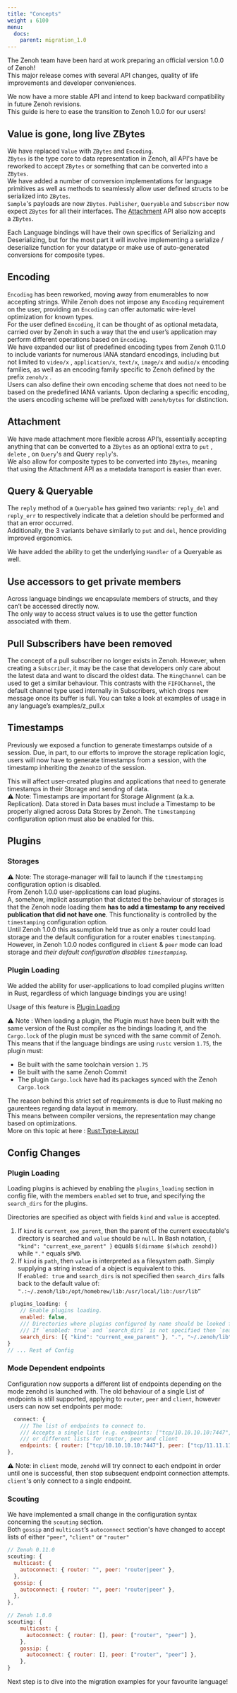 ```yaml
---
title: "Concepts"
weight : 6100
menu:
  docs:
    parent: migration_1.0
---
```


The Zenoh team have been hard at work preparing an official version 1.0.0 of Zenoh!   
This major release comes with several API changes, quality of life improvements and developer conveniences.

We now have a more stable API and intend to keep backward compatibility in future Zenoh revisions.  
This guide is here to ease the transition to Zenoh 1.0.0 for our users!

## Value is gone, long live ZBytes 
We have replaced `Value` with `ZBytes` and `Encoding`.  
`ZBytes` is the type core to data representation in Zenoh, all API's have be reworked to accept `ZBytes` or something that can be converted into a `ZBytes`.  
We have added a number of conversion implementations for language primitives as well as methods to seamlessly allow user defined structs to be serialized into `ZBytes`.  
`Sample`'s payloads are now `ZBytes`.  `Publisher`, `Queryable` and `Subscriber` now expect `ZBytes` for all their interfaces. The [Attachment](#attachment) API also now accepts a `ZBytes`.

<!-- [key expressions](#key-expression) -->
Each Language bindings will have their own specifics of Serializing and Deserializing, but for the most part it will involve implementing a serialize / deserialize function for your datatype or make use of auto-generated conversions for composite types.

## Encoding

`Encoding` has been reworked, moving away from enumerables to now accepting strings.
While Zenoh does not impose any `Encoding` requirement on the user, providing an `Encoding` can offer automatic wire-level optimization for known types.  
For the user defined `Encoding`, it can be thought of as optional metadata, carried over by Zenoh in such a way that the end user’s application may perform different operations based on `Encoding`.  
We have expanded our list of predefined encoding types from Zenoh 0.11.0 to include variants for numerous IANA standard encodings, including but not limited to  `video/x` , `application/x`, `text/x`, `image/x` and `audio/x` encoding families, as well as an encoding family specific to Zenoh defined by the prefix `zenoh/x` .   
Users can also define their own encoding scheme that does not need to be based on the predefined IANA variants. Upon declaring a specific encoding, the users encoding scheme will be prefixed with `zenoh/bytes` for distinction.


## Attachment

We have made attachment more flexible across API’s, essentially accepting anything that can be converted to a `ZBytes` as an optional extra to `put` , `delete` , on `Query`'s and Query `reply`'s.  
We also allow for composite types to be converted into `ZBytes`, meaning that using the Attachment API as a metadata transport is easier than ever.

## Query & Queryable

The `reply` method of a `Queryable` has gained two variants: `reply_del` and `reply_err` to respectively indicate that a deletion should be performed and that an error occurred.   
Additionally, the 3 variants behave similarly to `put` and `del`, hence providing improved ergonomics.

We have added the ability to get the underlying `Handler` of a Queryable as well.

## Use accessors to get private members
Across language bindings we encapsulate members of structs, and they can’t be accessed directly now.  
The only way to access struct values is to use the getter function associated with them.


## Pull Subscribers have been removed

The concept of a pull subscriber no longer exists in Zenoh.
However, when creating a `Subscriber`, it may be the case that developers only care about the latest data and want to discard the oldest data. 
The `RingChannel` can be used to get a similar behaviour.
This contrasts with the `FIFOChannel`, the default channel type used internally in Subscribers, which drops new message once its buffer is full.
You can take a look at examples of usage in any language’s examples/z_pull.x

## Timestamps
Previously we exposed a function to generate timestamps outside of a session.
Due, in part, to our efforts to improve the storage replication logic, users will now have to generate timestamps from a session, with the timestamp inheriting the `ZenohID` of the session.

This will affect user-created plugins and applications that need to generate timestamps in their Storage and sending of data.  
⚠️ Note: Timestamps are important for Storage Alignment (a.k.a. Replication). Data stored in Data bases must include a Timestamp to be properly aligned across Data Stores by Zenoh. 
The `timestamping` configuration option must also be enabled for this.

## Plugins

### Storages
⚠️ Note: The storage-manager will fail to launch if the `timestamping` configuration option is disabled.  
From Zenoh 1.0.0 user-applications can load plugins.  
A, somehow, implicit assumption that dictated the behaviour of storages is that the Zenoh node loading them **has to add a timestamp to any received publication that did not have one**. This functionality is controlled by the `timestamping` configuration option.  
Until Zenoh 1.0.0 this assumption held true as only a router could load storage and the default configuration for a router enables `timestamping`. However, in Zenoh 1.0.0 nodes configured in `client` & `peer` mode can load storage and *their default configuration disables `timestamping`*.

### Plugin Loading

We added the ability for user-applications to load compiled plugins written in Rust, regardless of which language bindings you are using! 

Usage of this feature is [Plugin Loading](#plugin-loading) 

⚠️ Note : When loading a plugin, the Plugin must have been built with the same version of the Rust compiler as the bindings loading it, and the `Cargo.lock` of the plugin must be synced with the same commit of Zenoh.  
This means that if the language bindings are using `rustc` version `1.75`, the plugin must:
- Be built with the same toolchain version `1.75`
- Be built with the same Zenoh Commit
- The plugin `Cargo.lock` have had its packages synced with the Zenoh `Cargo.lock`  

The reason behind this strict set of requirements is due to Rust making no gaurentees regarding data layout in memory.  
This means between compiler versions, the representation may change based on optimizations.  
More on this topic at here : [Rust:Type-Layout](https://doc.rust-lang.org/reference/type-layout.html#representations)

## Config Changes

### Plugin Loading

Loading plugins is achieved by enabling the `plugins_loading` section in config file, with the members `enabled` set to true, and specifying the `search_dirs` for the plugins. 

Directories are specified as object with fields `kind` and `value` is accepted.  
1. If `kind` is `current_exe_parent`, then the parent of the current executable's directory is searched and `value` should be `null`.
    In Bash notation, `{ "kind": "current_exe_parent" }` equals `$(dirname $(which zenohd))` while `"."` equals `$PWD`.
2. If `kind` is `path`, then `value` is interpreted as a filesystem path. Simply supplying a string instead of a object is equivalent to this.  
If `enabled: true` and `search_dirs` is not specified then `search_dirs` falls back to the default value of: 
`".:~/.zenoh/lib:/opt/homebrew/lib:/usr/local/lib:/usr/lib”` 

```jsx
 plugins_loading: {
    // Enable plugins loading.
    enabled: false,
    /// Directories where plugins configured by name should be looked for. Plugins configured by __path__ are not subject to lookup.
    /// If `enabled: true` and `search_dirs` is not specified then `search_dirs` falls back to the default value: ".:~/.zenoh/lib:/opt/homebrew/lib:/usr/local/lib:/usr/lib"
    search_dirs: [{ "kind": "current_exe_parent" }, ".", "~/.zenoh/lib", "/opt/homebrew/lib", "/usr/local/lib", "/usr/lib"],
}
// ... Rest of Config 
```

### Mode Dependent endpoints

Configuration now supports a different list of endpoints depending on the mode zenohd is launched with.
The old behaviour of a single List of endpoints is still supported, applying to `router`, `peer` and `client`, however users can now set endpoints per mode:

```jsx
  connect: {
    /// The list of endpoints to connect to.
    /// Accepts a single list (e.g. endpoints: ["tcp/10.10.10.10:7447", "tcp/11.11.11.11:7447"])
    /// or different lists for router, peer and client 
    endpoints: { router: ["tcp/10.10.10.10:7447"], peer: ["tcp/11.11.11.11:7447"], client: ["tcp/somewhere1::7447", "udp/somewhere2:7447"]  }
},
```

⚠️ Note: in `client` mode, `zenohd` will try connect to each endpoint in order until one is successful, then stop subsequent endpoint connection attempts. `client`'s only connect to a single endpoint. 


### Scouting
 
We have implemented a small change in the configuration syntax concerning the `scouting` section.   
Both `gossip` and `multicast`’s `autoconnect` section's have changed to accept lists of either 
`"peer"`, `"client"` or `"router"`

```jsx
// Zenoh 0.11.0
scouting: {
  multicast: {
    autoconnect: { router: "", peer: "router|peer" },
  },
  gossip: {
    autoconnect: { router: "", peer: "router|peer" },
  },
},

// Zenoh 1.0.0
scouting: {
    multicast: {
      autoconnect: { router: [], peer: ["router", "peer"] },
    },
    gossip: {
      autoconnect: { router: [], peer: ["router", "peer"] },
    },
}
```

Next step is to dive into the migration examples for your favourite language!
